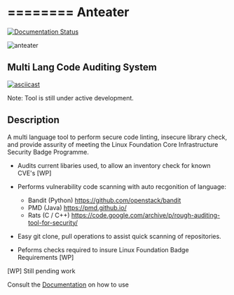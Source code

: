 ========
Anteater
========

[![Documentation Status](https://readthedocs.org/projects/anteater/badge/?version=latest)](http://anteater.readthedocs.io/en/latest/?badge=latest)

![anteater](http://i.imgur.com/BPvV3Gz.png)

Multi Lang Code Auditing System
---------------------------

[![asciicast](https://asciinema.org/a/5juc3lxf8p4dene8h8y8r68le.png)](https://asciinema.org/a/5juc3lxf8p4dene8h8y8r68le)

Note: Tool is still under active development.

Description
-----------

A multi language tool to perform secure code linting, insecure library check,
and provide assurity of meeting the Linux Foundation Core Infrastructure
Security Badge Programme.

* Audits current libaries used, to allow an inventory check for known CVE's [WP]

* Performs vulnerability code scanning with auto recgonition of language:
    * Bandit (Python) https://github.com/openstack/bandit
    * PMD (Java) https://pmd.github.io/
    * Rats (C / C++) https://code.google.com/archive/p/rough-auditing-tool-for-security/

* Easy git clone, pull operations to assist quick scanning of repositories.

* Peforms checks required to insure Linux Foundation Badge Requirements [WP]

[WP] Still pending work

Consult the [Documentation](https://readthedocs.org/projects/anteater/) on how to use 

    
